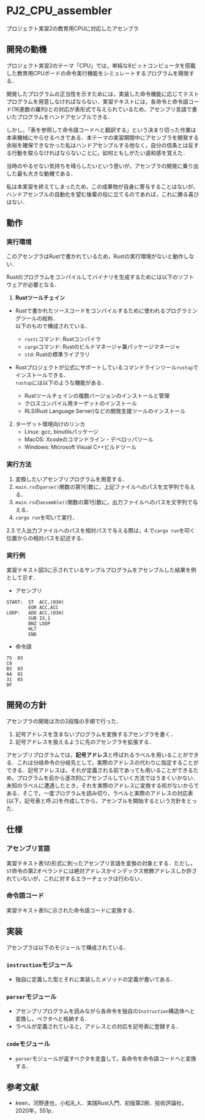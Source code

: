 # PJ2_CPU_assembler

プロジェクト実習2の教育用CPUに対応したアセンブラ

## 開発の動機
プロジェクト実習2のテーマ「CPU」では，単純な8ビットコンピュータを搭載した教育用CPUボードの命令実行機能をシミュレートするプログラムを開発する．

開発したプログラムの正当性を示すためには，実装した命令機能に応じてテストプログラムを用意しなければならない．実習テキストには，各命令と命令語コード(16進数の羅列)との対応が表形式で与えられているため，アセンブリ言語で書いたプログラムをハンドアセンブルできる．

しかし，「表を参照して命令語コードへと翻訳する」という決まり切った作業は本来機械にやらせるべきである．本テーマの実習期間中にアセンブラを開発する余裕を確保できなかった私はハンドアセンブルする他なく，自分の信条とは反する行動を取らなければならないことに，如何ともしがたい違和感を覚えた．

当時のやるせない気持ちを晴らしたいという思いが，アセンブラの開発に乗り出した最も大きな動機である．

私は本実習を終えてしまったため，この成果物が自身に寄与することはないが，ハンドアセンブルの自動化を望む後輩の役に立てるのであれば，これに勝る喜びはない．

## 動作
### 実行環境
このアセンブラはRustで書かれているため，Rustの実行環境がないと動作しない．

Rustのプログラムをコンパイルしてバイナリを生成するためには以下のソフトウェアが必要となる．
1. **Rustツールチェイン**
  - Rustで書かれたソースコードをコンパイルするために使われるプログラミングツールの総称．\
    以下のもので構成されている．

    - `rustc`コマンド: Rustコンパイラ
    - `cargo`コマンド: Rustのビルドマネージャ兼パッケージマネージャ
    - `std`: Rustの標準ライブラリ
   
  - Rustプロジェクトが公式にサポートしているコマンドラインツール`rustup`でインストールできる．\
    `rustup`には以下のような機能がある．

    - Rustツールチェインの複数バージョンのインストールと管理
    - クロスコンパイル用ターゲットのインストール
    - RLS(Rust Language Server)などの開発支援ツールのインストール  

2. ターゲット環境向けのリンカ
   - Linux: gcc, binutilsパッケージ
   - MacOS: Xcodeのコマンドライン・デベロッパツール
   - Windows: Microsoft Visual C++ビルドツール

### 実行方法
1. 変換したいアセンブリプログラムを用意する．
2. `main.rs`の`parse()`関数の第1引数に，上記ファイルへのパスを文字列で与える．
3. `main.rs`の`assemble()`関数の第1引数に，出力ファイルへのパスを文字列で与える．
4. `cargo run`を叩いて実行．

2.3.で入出力ファイルへのパスを相対パスで与える際は，4.で`cargo run`を叩く位置からの相対パスを記述する．

### 実行例
実習テキスト図3に示されているサンプルプログラムをアセンブルした結果を例として示す．

- アセンブリ
```
START:  ST  ACC,(03H)
        EOR ACC,ACC
LOOP:   ADD ACC,(03H)
        SUB IX,1
        BNZ LOOP
        HLT
        END
```

- 命令語
```
75  03
C0
B5  03
AA  01
31  03
0F
```

## 開発の方針
アセンブラの開発は次の2段階の手順で行った．
1. 記号アドレスを含まないプログラムを変換するアセンブラを書く．
2. 記号アドレスを扱えるように先のアセンブラを拡張する．

アセンブリプログラムでは，**記号アドレス**と呼ばれるラベルを用いることができる．これは分岐命令の分岐先として，実際のアドレスの代わりに指定することができる．記号アドレスは，それが定義される前であっても用いることができるため，プログラムを前から逐次的にアセンブルしていく方法ではうまくいかない．未知のラベルに遭遇したとき，それを実際のアドレスに変換する術がないからである．そこで，一度プログラムを読み切り，ラベルと実際のアドレスの対応表(以下，記号表と呼ぶ)を作成してから，アセンブルを開始するという方針をとった．

## 仕様
### アセンブリ言語
実習テキスト表1の形式に則ったアセンブリ言語を変換の対象とする．ただし，`ST`命令の第2オペランドには絶対アドレスかインデックス修飾アドレスしか許されていないが，これに対するエラーチェックは行わない．

### 命令語コード
実習テキスト表5に示された命令語コードに変換する．

## 実装
アセンブラは以下のモジュールで構成されている．

### `instruction`モジュール
- 独自に定義した型とそれに実装したメソッドの定義が書いてある．

### `parser`モジュール
- アセンブリプログラムを読みながら各命令を独自の`Instruction`構造体へと変換し，ベクタへと格納する．
- ラベルが定義されていると，アドレスとの対応を記号表に登録する．

### `code`モジュール
- `parser`モジュールが返すベクタを走査して，各命令を命令語コードへと変換する．

## 参考文献
- *k*een，河野達也，小松礼人．実践Rust入門．初版第2刷．技術評論社，2020年，551p．